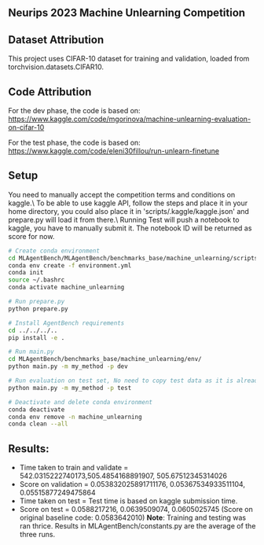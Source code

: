 ## Neurips 2023 Machine Unlearning Competition

## Dataset Attribution
This project uses CIFAR-10 dataset for training and validation, loaded from torchvision.datasets.CIFAR10.

## Code Attribution
For the dev phase, the code is based on:
https://www.kaggle.com/code/mgorinova/machine-unlearning-evaluation-on-cifar-10

For the test phase, the code is based on:
https://www.kaggle.com/code/eleni30fillou/run-unlearn-finetune

## Setup
You need to manually accept the competition terms and conditions on kaggle.\\
To be able to use kaggle API, follow the steps and place it in your home directory, you could also place it in 'scripts/.kaggle/kaggle.json' and prepare.py will load it from there.\\
Running Test will push a notebook to kaggle, you have to manually submit it. The notebook ID will be returned as score for now.

```bash
# Create conda environment
cd MLAgentBench/MLAgentBench/benchmarks_base/machine_unlearning/scripts/
conda env create -f environment.yml
conda init
source ~/.bashrc
conda activate machine_unlearning

# Run prepare.py
python prepare.py

# Install AgentBench requirements
cd ../../../..
pip install -e .

# Run main.py
cd MLAgentBench/benchmarks_base/machine_unlearning/env/
python main.py -m my_method -p dev

# Run evaluation on test set, No need to copy test data as it is already in the data folder
python main.py -m my_method -p test

# Deactivate and delete conda environment
conda deactivate
conda env remove -n machine_unlearning
conda clean --all
```
## Results:
* Time taken to train and validate = 542.0315222740173,505.4854168891907, 505.67512345314026
* Score on validation = 0.053832025891711176, 0.05367534933511104, 0.05515877249475864
* Time taken on test = Test time is based on kaggle submission time.
* Score on test =  0.0588217216, 0.0639509074, 0.0605025745 (Score on original baseline code: 0.0583642010)
**Note**: Training and testing was ran thrice. Results in MLAgentBench/constants.py are the average of the three runs.
